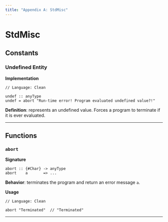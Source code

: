 ```yaml
---
title: "Appendix A: StdMisc"
---
```

# StdMisc

## Constants

### Undefined Entity

**Implementation**

```Clean
// Language: Clean

undef :: anyType
undef = abort "Run-time error! Program evaluated undefined value?!"
```

**Definition**: represents an undefined value.
Forces a program to terminate if it is ever evaluated.

---

## Functions

### `abort`

**Signature**

```Clean
abort :: {#Char} -> anyType
abort    a       => ...
```

**Behavior**: terminates the program and return an error message `a`.

**Usage**

```
// Language: Clean
 
abort "Terminated"  // "Terminated"
```

---